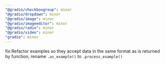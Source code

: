 ```yaml
---
"@gradio/checkboxgroup": minor
"@gradio/dropdown": minor
"@gradio/image": minor
"@gradio/imageeditor": minor
"@gradio/radio": minor
"@gradio/video": minor
"gradio": minor
---
```


fix:Refactor examples so they accept data in the same format as is returned by function, rename `.as_example()` to `.process_example()`
